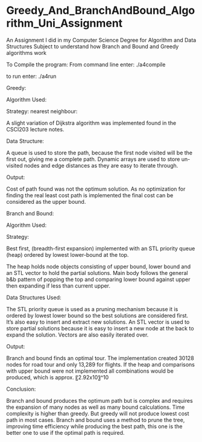 # Greedy_And_BranchAndBound_Algorithm_Uni_Assignment
An Assignment I did in my Computer Science Degree for Algorithm and Data Structures Subject to understand how Branch and Bound and Greedy algorithms work

To Compile the program:
From command line enter:
./a4compile

to run enter:
./a4run


Greedy:

Algorithm Used:

Strategy: nearest neighbour:

A slight variation of Dijkstra algorithm was implemented found in the CSCI203 lecture notes.

Data Structure:

A queue is used to store the path, because the first node visited will be the first out, giving me a complete path. Dynamic arrays are used to store un-visited nodes and edge distances as they are easy to iterate through.

Output:

Cost of path found was not the optimum solution. As no optimization for finding the real least cost path is implemented the final cost can be considered as the upper bound. 

Branch and Bound:

Algorithm Used:

Strategy:

Best first, (breadth-first expansion) implemented with an STL priority queue (heap) ordered by lowest lower-bound at the top.

The heap holds node objects consisting of upper bound, lower bound and an STL vector to hold the partial solutions. Main body follows the general b&b pattern of popping the top and comparing lower bound against upper then expanding if less than current upper. 

Data Structures Used:

The STL priority queue is used as a pruning mechanism because it is ordered by lowest lower bound so the best solutions are considered first. It’s also easy to insert and extract new solutions. An STL vector is used to store partial solutions because it is easy to insert a new node at the back to expand the solution. Vectors are also easily iterated over.

Output:

Branch and bound finds an optimal tour. The implementation created 30128 nodes for road tour and only 13,289 for flights. If the heap and comparisons with upper bound were not implemented all combinations would be produced, which is approx. 〖2.92x10〗^10
 
Conclusion:

Branch and bound produces the optimum path but is complex and requires the expansion of many nodes as well as many bound calculations. Time complexity is higher than greedy. But greedy will not produce lowest cost path in most cases. Branch and bound uses a method to prune the tree, improving time efficiency while producing the best path, this one is the better one to use if the optimal path is required.

